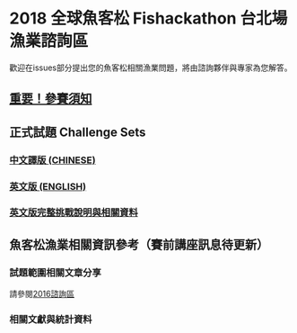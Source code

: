 # 2018 全球魚客松 Fishackathon 台北場漁業諮詢區

歡迎在issues部分提出您的魚客松相關漁業問題，將由諮詢夥伴與專家為您解答。

## [重要！參賽須知](https://github.com/twaic/fishackathon-taipei2018/blob/master/2018fishackathon_guide.md)

## 正式試題 Challenge Sets

### [中文譯版 (CHINESE)](https://github.com/twaic/fishackathon-taipei2018/blob/master/2018%E9%AD%9A%E5%AE%A2%E6%9D%BE%E6%8C%91%E6%88%B0%E9%A1%8C%E7%B5%84_J%20Huang.pdf)

### [英文版 (ENGLISH)](https://github.com/twaic/fishackathon-taipei2018/blob/master/FH04ChallengeSetsDec25_EN.pdf)

### [英文版完整挑戰說明與相關資料](https://github.com/twaic/fishackathon-taipei2018/blob/master/Fishackathon%202018%20Challenge%20Statements%20435.pdf) 

## 魚客松漁業相關資訊參考（賽前講座訊息待更新）

### 試題範圍相關文章分享
請參閱[2016諮詢區](https://github.com/twaic/fishackathon-taipei2016/blob/master/README.md)

### 相關文獻與統計資料
